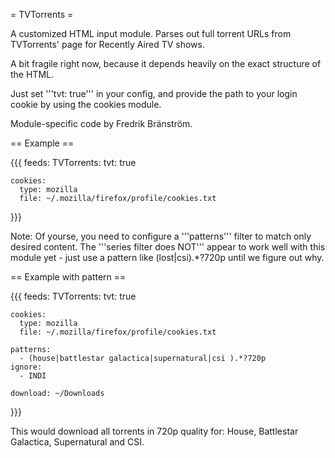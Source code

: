 = TVTorrents =

A customized HTML input module. Parses out full torrent URLs from TVTorrents' page for Recently Aired TV shows.

A bit fragile right now, because it depends heavily on the exact structure of the HTML.

Just set '''tvt: true''' in your config, and provide the path to your login cookie by using the cookies module.

Module-specific code by Fredrik Bränström.

== Example ==

{{{
feeds:
  TVTorrents:
    tvt: true

    cookies:
      type: mozilla
      file: ~/.mozilla/firefox/profile/cookies.txt
}}}

Note: Of yourse, you need to configure a '''patterns''' filter to match only desired content. The '''series filter does NOT''' appear to work well with this module yet - just use a pattern like (lost|csi).*?720p until we figure out why.

== Example with pattern ==

{{{
feeds:
  TVTorrents:
    tvt: true

    cookies:
      type: mozilla
      file: ~/.mozilla/firefox/profile/cookies.txt

    patterns:
      - (house|battlestar galactica|supernatural|csi ).*?720p
    ignore:
      - INDI

    download: ~/Downloads
}}}

This would download all torrents in 720p quality for: House, Battlestar Galactica, Supernatural and CSI.